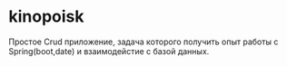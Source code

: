 # kinopoisk
Простое Crud приложение, задача которого получить опыт работы с Spring(boot,date) и взаимодейстие с базой данных.
